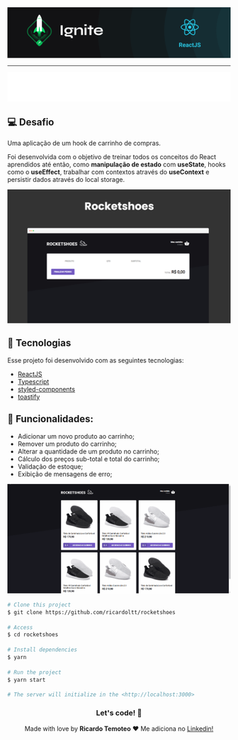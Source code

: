 <img alt="ignite banner" src="./.github/image-back.png" />

___

<div align="center">
<img src="./.github/logo.svg" alt="rocketshoes logo"/>
</div>

## 💻 Desafio

Uma aplicação de um hook de carrinho de compras.

Foi desenvolvida com o objetivo de treinar todos os conceitos do React aprendidos até então, como **manipulação de estado** com **useState**, hooks como o **useEffect**, trabalhar com contextos através do **useContext** e persistir dados através do local storage.

<img alt="ignite" src="./.github/1.jpeg" />

## 🚀 Tecnologias

Esse projeto foi desenvolvido com as seguintes tecnologias:

- [ReactJS](https://pt-br.reactjs.org/)
- [Typescript](https://www.typescriptlang.org/)
- [styled-components](https://styled-components.com/)
- [toastify](https://www.npmjs.com/package/react-toastify)


## 🔖 Funcionalidades:
- Adicionar um novo produto ao carrinho;
- Remover um produto do carrinho;
- Alterar a quantidade de um produto no carrinho;
- Cálculo dos preços sub-total e total do carrinho;
- Validação de estoque;
- Exibição de mensagens de erro;

![vídeo tela](https://github.com/ricardoltt/rocketshoes/blob/master/.github/gif-site.gif)

```bash
# Clone this project
$ git clone https://github.com/ricardoltt/rocketshoes

# Access
$ cd rocketshoes

# Install dependencies
$ yarn

# Run the project
$ yarn start

# The server will initialize in the <http://localhost:3000>
```

<div align="center">

### Let's code! 🚀

Made with love by **Ricardo Temoteo** ❤️ Me adiciona no [Linkedin!](https://www.linkedin.com/in/ricardoltt/)

</div>